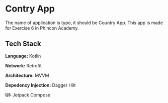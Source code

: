 
# Contry App

The name of application is typo, it should be Country App. This app is made for Exercise 6 in Phincon Academy.


## Tech Stack
**Language:** Kotlin

**Network:** Retrofit

**Architecture:** MVVM

**Depedency Injection:** Dagger Hilt

**UI:** Jetpack Compose



